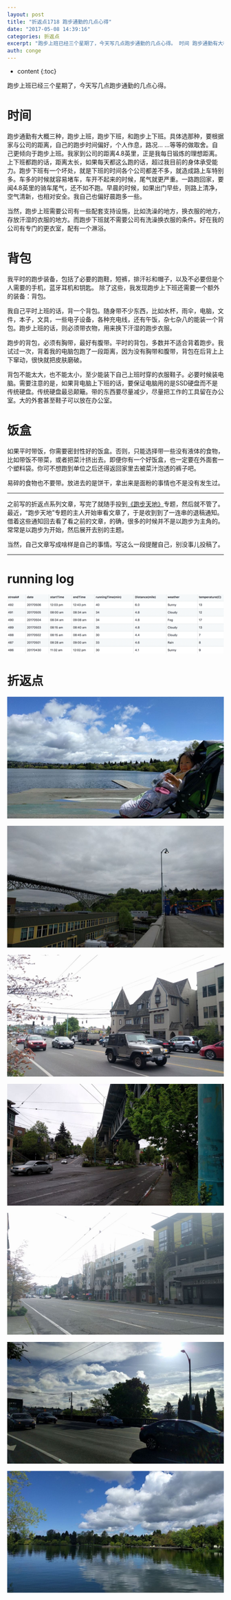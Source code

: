 ```yaml
---
layout: post
title: "折返点1718 跑步通勤的几点心得"
date: "2017-05-08 14:39:16"
categories: 折返点
excerpt: "跑步上班已经三个星期了，今天写几点跑步通勤的几点心得。 时间 跑步通勤有大概三种，跑步上班，跑步下班，和跑步上下班。具体选那种，要根据家与公司的..."
auth: conge
---
```

* content
{:toc}

跑步上班已经三个星期了，今天写几点跑步通勤的几点心得。

# 时间

跑步通勤有大概三种，跑步上班，跑步下班，和跑步上下班。具体选那种，要根据家与公司的距离，自己的跑步时间偏好，个人作息，路况... ...等等的做取舍。自己更倾向于跑步上班。我家到公司的距离4.8英里，正是我每日锻炼的理想距离。上下班都跑的话，距离太长，如果每天都这么跑的话，超过我目前的身体承受能力。跑步下班有一个坏处，就是下班的时间各个公司都差不多，就造成路上车特别多。车多的时候就容易堵车，车开不起来的时候，尾气就更严重。一路跑回家，要闻4.8英里的骑车尾气，还不如不跑。早晨的时候，如果出门早些，则路上清净，空气清新，也相对安全。我自己也偏好晨跑多一些。

当然，跑步上班需要公司有一些配套支持设施，比如洗澡的地方，换衣服的地方，存放汗湿的衣服的地方。而跑步下班就不需要公司有洗澡换衣服的条件。好在我的公司有专门的更衣室，配有一个淋浴。

# 背包

我平时的跑步装备，包括了必要的跑鞋，短裤，排汗衫和帽子，以及不必要但是个人需要的手机，蓝牙耳机和钥匙。 除了这些，我发现跑步上下班还需要一个额外的装备：背包。

我自己平时上班的话，背一个背包。随身带不少东西，比如水杯，雨伞，电脑，文件，本子，文具，一些电子设备，各种充电线，还有午饭，杂七杂八的能装一个背包。跑步上班的话，则必须带衣物，用来换下汗湿的跑步衣服。

跑步的背包，必须有胸带，最好有腹带。平时的背包，多数并不适合背着跑步。我试过一次，背着我的电脑包跑了一段距离，因为没有胸带和腹带，背包在后背上上下窜动，很快就把皮肤磨破。

背包不能太大，也不能太小，至少能装下自己上班时穿的衣服鞋子。必要时候装电脑。需要注意的是，如果背电脑上下班的话，要保证电脑用的是SSD硬盘而不是传统硬盘。传统硬盘最忌颠簸。带的东西要尽量减少，尽量把工作的工具留在办公室。大的外套甚至鞋子可以放在办公室。

# 饭盒

如果平时带饭，你需要密封性好的饭盒。否则，只能选择带一些没有液体的食物，比如带饭不带菜，或者把菜汁挤出去。即便你有一个好饭盒，也一定要在外面套一个塑料袋。你可不想跑到单位之后还得返回家里去被菜汁泡透的裤子吧。

易碎的食物也不要带。放进去的是饼干，拿出来是面粉的事情也不是没有发生过。

----

之前写的折返点系列文章，写完了就随手投到[《跑步天地》](http://www.jianshu.com/c/8573c4464237)专题，然后就不管了。最近，“跑步天地”专题的主人开始审看文章了，于是收到到了一连串的退稿通知。借着这些通知回去看了看之前的文章，的确，很多的时候并不是以跑步为主角的。常常是以跑步为开始，然后展开去别的主题。

当然，自己文章写成啥样是自己的事情。写这么一段提醒自己，别没事儿投稿了。

-----

# running log

![Running log, week 18 2017](/assets/images/折返点/118382-eed586ac19f66261.png)

# 折返点

![20170430.jpg](/assets/images/折返点/118382-3afdc2ee1d3bfd9b.jpg)

![20170501.jpg](/assets/images/折返点/118382-601bf3c2288917da.jpg)

![20170502.jpg](/assets/images/折返点/118382-18718428a809dde6.jpg)

![20170503.jpg](/assets/images/折返点/118382-f5905a94a072bfd0.jpg)

![20170504.jpg](/assets/images/折返点/118382-0e68fb4cddf97e2a.jpg)

![20170505.jpg](/assets/images/折返点/118382-1033df0b474a30c7.jpg)

![20170506.jpg](/assets/images/折返点/118382-f31f2dd0fb34248a.jpg)
